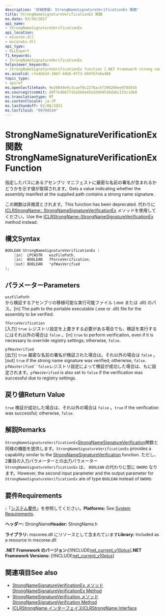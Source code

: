 ```yaml
---
description: '詳細情報: StrongNameSignatureVerificationEx 関数'
title: StrongNameSignatureVerificationEx 関数
ms.date: 03/30/2017
api_name:
- StrongNameSignatureVerificationEx
api_location:
- mscoree.dll
- mscorwks.dll
api_type:
- DLLExport
f1_keywords:
- StrongNameSignatureVerificationEx
helpviewer_keywords:
- StrongNameSignatureVerificationEx function [.NET Framework strong naming]
ms.assetid: cfe4b634-18bf-44b8-9773-d94fb7e8a480
topic_type:
- apiref
ms.openlocfilehash: 9e20044e9c3caef8c2276ac5f390269ee978d55b
ms.sourcegitcommit: ddf7edb67715a5b9a45e3dd44536dabc153c1de0
ms.translationtype: MT
ms.contentlocale: ja-JP
ms.lasthandoff: 02/06/2021
ms.locfileid: "99794534"
---
```

# <a name="strongnamesignatureverificationex-function"></a><span data-ttu-id="2ae26-103">StrongNameSignatureVerificationEx 関数</span><span class="sxs-lookup"><span data-stu-id="2ae26-103">StrongNameSignatureVerificationEx Function</span></span>

<span data-ttu-id="2ae26-104">指定したパスにあるアセンブリ マニフェストに厳密な名前の署名が含まれるかどうかを示す値が取得されます。</span><span class="sxs-lookup"><span data-stu-id="2ae26-104">Gets a value indicating whether the assembly manifest at the supplied path contains a strong name signature.</span></span>  
  
 <span data-ttu-id="2ae26-105">この関数は非推奨とされます。</span><span class="sxs-lookup"><span data-stu-id="2ae26-105">This function has been deprecated.</span></span> <span data-ttu-id="2ae26-106">代わりに [ICLRStrongName:: StrongNameSignatureVerificationEx](../hosting/iclrstrongname-strongnamesignatureverificationex-method.md) メソッドを使用してください。</span><span class="sxs-lookup"><span data-stu-id="2ae26-106">Use the [ICLRStrongName::StrongNameSignatureVerificationEx](../hosting/iclrstrongname-strongnamesignatureverificationex-method.md) method instead.</span></span>  
  
## <a name="syntax"></a><span data-ttu-id="2ae26-107">構文</span><span class="sxs-lookup"><span data-stu-id="2ae26-107">Syntax</span></span>  
  
```cpp  
BOOLEAN StrongNameSignatureVerificationEx (  
    [in]  LPCWSTR   wszFilePath,  
    [in]  BOOLEAN   fForceVerification,  
    [out] BOOLEAN   *pfWasVerified  
);  
```  
  
## <a name="parameters"></a><span data-ttu-id="2ae26-108">パラメーター</span><span class="sxs-lookup"><span data-stu-id="2ae26-108">Parameters</span></span>  

 `wszFilePath`  
 <span data-ttu-id="2ae26-109">から検証するアセンブリの移植可能な実行可能ファイル (.exe または .dll) のパス。</span><span class="sxs-lookup"><span data-stu-id="2ae26-109">[in] The path to the portable executable (.exe or .dll) file for the assembly to be verified.</span></span>  
  
 `fForceVerification`  
 <span data-ttu-id="2ae26-110">[入力] `true` レジストリ設定を上書きする必要がある場合でも、検証を実行するにはそれ以外の場合は `false` 。</span><span class="sxs-lookup"><span data-stu-id="2ae26-110">[in] `true` to perform verification, even if it is necessary to override registry settings; otherwise, `false`.</span></span>  
  
 `pfWasVerified`  
 <span data-ttu-id="2ae26-111">[出力] `true` 厳密な名前の署名が検証された場合は。それ以外の場合は `false` 。</span><span class="sxs-lookup"><span data-stu-id="2ae26-111">[out] `true` if the strong name signature was verified; otherwise, `false`.</span></span> <span data-ttu-id="2ae26-112">`pfWasVerified``false`レジストリ設定によって検証が成功した場合は、もに設定されます。</span><span class="sxs-lookup"><span data-stu-id="2ae26-112">`pfWasVerified` is also set to `false` if the verification was successful due to registry settings.</span></span>  
  
## <a name="return-value"></a><span data-ttu-id="2ae26-113">戻り値</span><span class="sxs-lookup"><span data-stu-id="2ae26-113">Return Value</span></span>  

 <span data-ttu-id="2ae26-114">`true` 検証が成功した場合は、それ以外の場合は `false` 。</span><span class="sxs-lookup"><span data-stu-id="2ae26-114">`true` if the verification was successful; otherwise, `false`.</span></span>  
  
## <a name="remarks"></a><span data-ttu-id="2ae26-115">解説</span><span class="sxs-lookup"><span data-stu-id="2ae26-115">Remarks</span></span>  

 <span data-ttu-id="2ae26-116">`StrongNameSignatureVerificationEx`[StrongNameSignatureVerification](strongnamesignatureverification-function.md)関数と同様の機能を提供します。</span><span class="sxs-lookup"><span data-stu-id="2ae26-116">`StrongNameSignatureVerificationEx` provides a capability similar to the [StrongNameSignatureVerification](strongnamesignatureverification-function.md) function.</span></span> <span data-ttu-id="2ae26-117">ただし、2番目の入力パラメーターとの出力パラメーター `StrongNameSignatureVerificationEx` は、 `BOOLEAN` の代わりに型に `DWORD` なります。</span><span class="sxs-lookup"><span data-stu-id="2ae26-117">However, the second input parameter and the output parameter for `StrongNameSignatureVerificationEx` are of type `BOOLEAN` instead of `DWORD`.</span></span>  
  
## <a name="requirements"></a><span data-ttu-id="2ae26-118">要件</span><span class="sxs-lookup"><span data-stu-id="2ae26-118">Requirements</span></span>  

 <span data-ttu-id="2ae26-119">**:**「[システム要件](../../get-started/system-requirements.md)」を参照してください。</span><span class="sxs-lookup"><span data-stu-id="2ae26-119">**Platforms:** See [System Requirements](../../get-started/system-requirements.md).</span></span>  
  
 <span data-ttu-id="2ae26-120">**ヘッダー:** StrongName</span><span class="sxs-lookup"><span data-stu-id="2ae26-120">**Header:** StrongName.h</span></span>  
  
 <span data-ttu-id="2ae26-121">**ライブラリ:** mscoree.dll にリソースとして含まれています</span><span class="sxs-lookup"><span data-stu-id="2ae26-121">**Library:** Included as a resource in mscoree.dll</span></span>  
  
 <span data-ttu-id="2ae26-122">**.NET Framework のバージョン:**[!INCLUDE[net_current_v10plus](../../../../includes/net-current-v10plus-md.md)]</span><span class="sxs-lookup"><span data-stu-id="2ae26-122">**.NET Framework Versions:** [!INCLUDE[net_current_v10plus](../../../../includes/net-current-v10plus-md.md)]</span></span>  
  
## <a name="see-also"></a><span data-ttu-id="2ae26-123">関連項目</span><span class="sxs-lookup"><span data-stu-id="2ae26-123">See also</span></span>

- [<span data-ttu-id="2ae26-124">StrongNameSignatureVerificationEx メソッド</span><span class="sxs-lookup"><span data-stu-id="2ae26-124">StrongNameSignatureVerificationEx Method</span></span>](../hosting/iclrstrongname-strongnamesignatureverificationex-method.md)
- [<span data-ttu-id="2ae26-125">StrongNameSignatureVerification メソッド</span><span class="sxs-lookup"><span data-stu-id="2ae26-125">StrongNameSignatureVerification Method</span></span>](../hosting/iclrstrongname-strongnamesignatureverification-method.md)
- [<span data-ttu-id="2ae26-126">ICLRStrongName インターフェイス</span><span class="sxs-lookup"><span data-stu-id="2ae26-126">ICLRStrongName Interface</span></span>](../hosting/iclrstrongname-interface.md)
